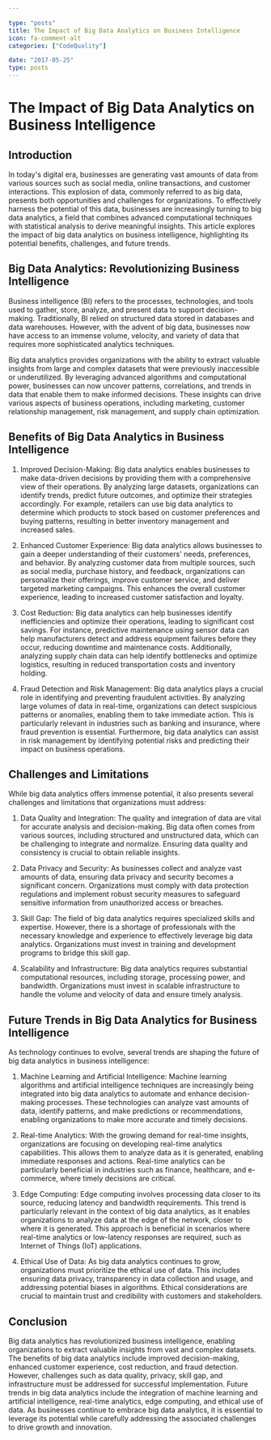 ```yaml
---

type: "posts"
title: The Impact of Big Data Analytics on Business Intelligence
icon: fa-comment-alt
categories: ["CodeQuality"]

date: "2017-05-25"
type: posts
---
```





# The Impact of Big Data Analytics on Business Intelligence

## Introduction

In today's digital era, businesses are generating vast amounts of data from various sources such as social media, online transactions, and customer interactions. This explosion of data, commonly referred to as big data, presents both opportunities and challenges for organizations. To effectively harness the potential of this data, businesses are increasingly turning to big data analytics, a field that combines advanced computational techniques with statistical analysis to derive meaningful insights. This article explores the impact of big data analytics on business intelligence, highlighting its potential benefits, challenges, and future trends.

## Big Data Analytics: Revolutionizing Business Intelligence

Business intelligence (BI) refers to the processes, technologies, and tools used to gather, store, analyze, and present data to support decision-making. Traditionally, BI relied on structured data stored in databases and data warehouses. However, with the advent of big data, businesses now have access to an immense volume, velocity, and variety of data that requires more sophisticated analytics techniques.

Big data analytics provides organizations with the ability to extract valuable insights from large and complex datasets that were previously inaccessible or underutilized. By leveraging advanced algorithms and computational power, businesses can now uncover patterns, correlations, and trends in data that enable them to make informed decisions. These insights can drive various aspects of business operations, including marketing, customer relationship management, risk management, and supply chain optimization.

## Benefits of Big Data Analytics in Business Intelligence

1. Improved Decision-Making: Big data analytics enables businesses to make data-driven decisions by providing them with a comprehensive view of their operations. By analyzing large datasets, organizations can identify trends, predict future outcomes, and optimize their strategies accordingly. For example, retailers can use big data analytics to determine which products to stock based on customer preferences and buying patterns, resulting in better inventory management and increased sales.

2. Enhanced Customer Experience: Big data analytics allows businesses to gain a deeper understanding of their customers' needs, preferences, and behavior. By analyzing customer data from multiple sources, such as social media, purchase history, and feedback, organizations can personalize their offerings, improve customer service, and deliver targeted marketing campaigns. This enhances the overall customer experience, leading to increased customer satisfaction and loyalty.

3. Cost Reduction: Big data analytics can help businesses identify inefficiencies and optimize their operations, leading to significant cost savings. For instance, predictive maintenance using sensor data can help manufacturers detect and address equipment failures before they occur, reducing downtime and maintenance costs. Additionally, analyzing supply chain data can help identify bottlenecks and optimize logistics, resulting in reduced transportation costs and inventory holding.

4. Fraud Detection and Risk Management: Big data analytics plays a crucial role in identifying and preventing fraudulent activities. By analyzing large volumes of data in real-time, organizations can detect suspicious patterns or anomalies, enabling them to take immediate action. This is particularly relevant in industries such as banking and insurance, where fraud prevention is essential. Furthermore, big data analytics can assist in risk management by identifying potential risks and predicting their impact on business operations.

## Challenges and Limitations

While big data analytics offers immense potential, it also presents several challenges and limitations that organizations must address:

1. Data Quality and Integration: The quality and integration of data are vital for accurate analysis and decision-making. Big data often comes from various sources, including structured and unstructured data, which can be challenging to integrate and normalize. Ensuring data quality and consistency is crucial to obtain reliable insights.

2. Data Privacy and Security: As businesses collect and analyze vast amounts of data, ensuring data privacy and security becomes a significant concern. Organizations must comply with data protection regulations and implement robust security measures to safeguard sensitive information from unauthorized access or breaches.

3. Skill Gap: The field of big data analytics requires specialized skills and expertise. However, there is a shortage of professionals with the necessary knowledge and experience to effectively leverage big data analytics. Organizations must invest in training and development programs to bridge this skill gap.

4. Scalability and Infrastructure: Big data analytics requires substantial computational resources, including storage, processing power, and bandwidth. Organizations must invest in scalable infrastructure to handle the volume and velocity of data and ensure timely analysis.

## Future Trends in Big Data Analytics for Business Intelligence

As technology continues to evolve, several trends are shaping the future of big data analytics in business intelligence:

1. Machine Learning and Artificial Intelligence: Machine learning algorithms and artificial intelligence techniques are increasingly being integrated into big data analytics to automate and enhance decision-making processes. These technologies can analyze vast amounts of data, identify patterns, and make predictions or recommendations, enabling organizations to make more accurate and timely decisions.

2. Real-time Analytics: With the growing demand for real-time insights, organizations are focusing on developing real-time analytics capabilities. This allows them to analyze data as it is generated, enabling immediate responses and actions. Real-time analytics can be particularly beneficial in industries such as finance, healthcare, and e-commerce, where timely decisions are critical.

3. Edge Computing: Edge computing involves processing data closer to its source, reducing latency and bandwidth requirements. This trend is particularly relevant in the context of big data analytics, as it enables organizations to analyze data at the edge of the network, closer to where it is generated. This approach is beneficial in scenarios where real-time analytics or low-latency responses are required, such as Internet of Things (IoT) applications.

4. Ethical Use of Data: As big data analytics continues to grow, organizations must prioritize the ethical use of data. This includes ensuring data privacy, transparency in data collection and usage, and addressing potential biases in algorithms. Ethical considerations are crucial to maintain trust and credibility with customers and stakeholders.

## Conclusion

Big data analytics has revolutionized business intelligence, enabling organizations to extract valuable insights from vast and complex datasets. The benefits of big data analytics include improved decision-making, enhanced customer experience, cost reduction, and fraud detection. However, challenges such as data quality, privacy, skill gap, and infrastructure must be addressed for successful implementation. Future trends in big data analytics include the integration of machine learning and artificial intelligence, real-time analytics, edge computing, and ethical use of data. As businesses continue to embrace big data analytics, it is essential to leverage its potential while carefully addressing the associated challenges to drive growth and innovation.